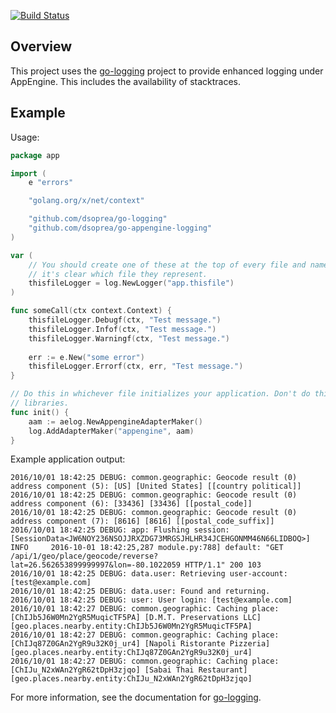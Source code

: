 [![Build Status](https://travis-ci.org/dsoprea/go-appengine-logging.svg?branch=master)](https://travis-ci.org/dsoprea/go-appengine-logging)

## Overview

This project uses the [go-logging](https://github.com/dsoprea/go-logging) project to provide enhanced logging under AppEngine. This includes the availability of stacktraces.

## Example

Usage:

```go
package app

import (
    e "errors"

    "golang.org/x/net/context"

    "github.com/dsoprea/go-logging"
    "github.com/dsoprea/go-appengine-logging"
)

var (
    // You should create one of these at the top of every file and name them so 
    // it's clear which file they represent.
    thisfileLogger = log.NewLogger("app.thisfile")
)

func someCall(ctx context.Context) {
    thisfileLogger.Debugf(ctx, "Test message.")
    thisfileLogger.Infof(ctx, "Test message.")
    thisfileLogger.Warningf(ctx, "Test message.")
    
    err := e.New("some error")
    thisfileLogger.Errorf(ctx, err, "Test message.")
}

// Do this in whichever file initializes your application. Don't do this in 
// libraries.
func init() {
    aam := aelog.NewAppengineAdapterMaker()
    log.AddAdapterMaker("appengine", aam)
}
```

Example application output:

```
2016/10/01 18:42:25 DEBUG: common.geographic: Geocode result (0) address component (5): [US] [United States] [[country political]]
2016/10/01 18:42:25 DEBUG: common.geographic: Geocode result (0) address component (6): [33436] [33436] [[postal_code]]
2016/10/01 18:42:25 DEBUG: common.geographic: Geocode result (0) address component (7): [8616] [8616] [[postal_code_suffix]]
2016/10/01 18:42:25 DEBUG: app: Flushing session: [SessionData<JW6NOY236NSOJJRXZDG73MRGSJHLHR34JCEHGONMM46N66LIDBOQ>]
INFO     2016-10-01 18:42:25,287 module.py:788] default: "GET /api/1/geo/place/geocode/reverse?lat=26.562653899999997&lon=-80.1022059 HTTP/1.1" 200 103
2016/10/01 18:42:25 DEBUG: data.user: Retrieving user-account: [test@example.com]
2016/10/01 18:42:25 DEBUG: data.user: Found and returning.
2016/10/01 18:42:25 DEBUG: user: User login: [test@example.com]
2016/10/01 18:42:27 DEBUG: common.geographic: Caching place: [ChIJb5J6W0Mn2YgR5MuqicTF5PA] [D.M.T. Preservations LLC] [geo.places.nearby.entity:ChIJb5J6W0Mn2YgR5MuqicTF5PA]
2016/10/01 18:42:27 DEBUG: common.geographic: Caching place: [ChIJq87Z0GAn2YgR9u32K0j_ur4] [Napoli Ristorante Pizzeria] [geo.places.nearby.entity:ChIJq87Z0GAn2YgR9u32K0j_ur4]
2016/10/01 18:42:27 DEBUG: common.geographic: Caching place: [ChIJu_N2xWAn2YgR62tDpH3zjqo] [Sabai Thai Restaurant] [geo.places.nearby.entity:ChIJu_N2xWAn2YgR62tDpH3zjqo]
```

For more information, see the documentation for [go-logging](https://github.com/dsoprea/go-logging).
